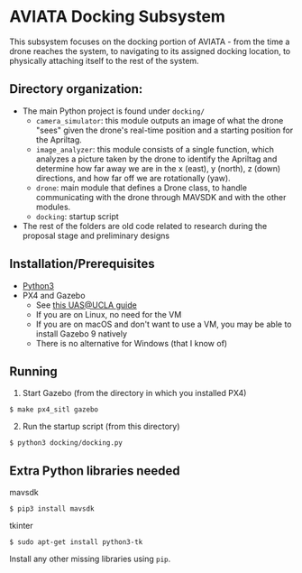 # AVIATA Docking Subsystem

This subsystem focuses on the docking portion of AVIATA - from the time a drone reaches the system, to navigating to its assigned docking location, to physically attaching itself to the rest of the system.

## Directory organization:
* The main Python project is found under `docking/`
  * `camera_simulator`: this module outputs an image of what the drone "sees" given the drone's real-time position and a starting position for the Apriltag.
  * `image_analyzer`: this module consists of a single function, which analyzes a picture taken by the drone to identify the Apriltag and determine how far away we are in the x (east), y (north), z (down) directions, and how far off we are rotationally (yaw).
  * `drone`: main module that defines a Drone class, to handle communicating with the drone through MAVSDK and with the other modules.
  * `docking`: startup script
* The rest of the folders are old code related to research during the proposal stage and preliminary designs

## Installation/Prerequisites
* [Python3](https://www.python.org/downloads/)
* PX4 and Gazebo
  * See [this UAS@UCLA guide](https://uasatucla.org/docs/software/tutorials/new-page)
  * If you are on Linux, no need for the VM
  * If you are on macOS and don't want to use a VM, you may be able to install Gazebo 9 natively
  * There is no alternative for Windows (that I know of)

## Running
1. Start Gazebo (from the directory in which you installed PX4)
```
$ make px4_sitl gazebo
```
2. Run the startup script (from this directory)
```
$ python3 docking/docking.py
```

## Extra Python libraries needed
mavsdk
```
$ pip3 install mavsdk
```
tkinter
```
$ sudo apt-get install python3-tk
```

Install any other missing libraries using `pip`.